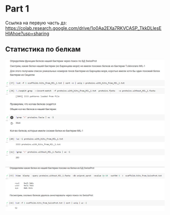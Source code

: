 # Part 1
Ссылка на первую часть дз: https://colab.research.google.com/drive/1o0Aa2EXa7RKVCASP_TkkDLlesEHIAhoe?usp=sharing

## Статистика по белкам

![](https://github.com/kolbunovaa/images/blob/main/2021-12-11_13-54-26.png)

![](https://github.com/kolbunovaa/images/blob/main/2021-12-11_13-54-54.png)
![]()
![]()
![]()
![]()
![]()
![]()

